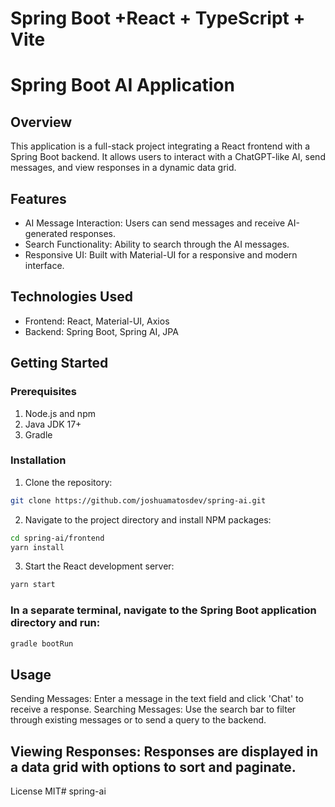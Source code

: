 # Spring Boot +React + TypeScript + Vite

# Spring Boot AI Application
## Overview

This application is a full-stack project integrating a React frontend with a Spring Boot backend. It allows users to interact with a ChatGPT-like AI, send messages, and view responses in a dynamic data grid.

## Features
- AI Message Interaction: Users can send messages and receive AI-generated responses.
- Search Functionality: Ability to search through the AI messages.
- Responsive UI: Built with Material-UI for a responsive and modern interface.

## Technologies Used
- Frontend: React, Material-UI, Axios
- Backend: Spring Boot, Spring AI, JPA

## Getting Started

### Prerequisites
1. Node.js and npm
2. Java JDK 17+
3. Gradle

### Installation
1. Clone the repository:
```bash
git clone https://github.com/joshuamatosdev/spring-ai.git
```

2. Navigate to the project directory and install NPM packages:
```bash
cd spring-ai/frontend
yarn install
```

3. Start the React development server:
```bash
yarn start
```

### In a separate terminal, navigate to the Spring Boot application directory and run:
```bash
gradle bootRun
```
## Usage
Sending Messages: Enter a message in the text field and click 'Chat' to receive a response.
Searching Messages: Use the search bar to filter through existing messages or to send a query to the backend.

## Viewing Responses: Responses are displayed in a data grid with options to sort and paginate.

License
MIT# spring-ai
